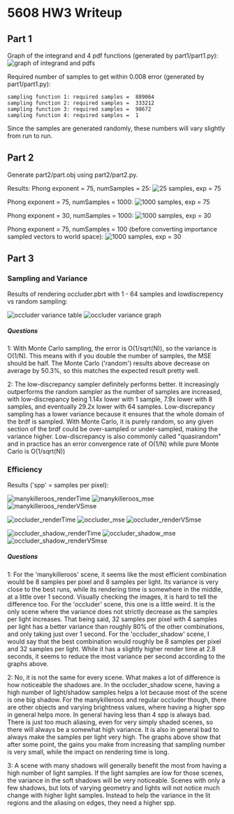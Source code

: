 # 5608 HW3 Writeup

## Part 1

Graph of the integrand and 4 pdf functions (generated by part1/part1.py):
![graph of integrand and pdfs](part1/functions.png)

Required number of samples to get within 0.008 error (generated by part1/part1.py):
```
sampling function 1: required samples =  889064
sampling function 2: required samples =  333212
sampling function 3: required samples =  98672
sampling function 4: required samples =  1
```

Since the samples are generated randomly, these numbers will vary slightly from run to run.

## Part 2

Generate part2/part.obj using part2/part2.py.

Results:
Phong exponent = 75, numSamples = 25:
![25 samples, exp = 75](part2/25_samples.png)

Phong exponent = 75, numSamples = 1000:
![1000 samples, exp = 75](part2/1000_samples.png)

Phong exponent = 30, numSamples = 1000:
![1000 samples, exp = 30](part2/1000_30_samples.png)

Phong exponent = 75, numSamples = 100 (before converting importance sampled vectors to world space):
![1000 samples, exp = 30](part2/100_local.png)

## Part 3

### Sampling and Variance

Results of rendering occluder.pbrt with 1 - 64 samples and lowdiscrepency vs random sampling:

![occluder variance table](part3/occluder_variance_table.png)
![occluder variance graph](part3/occluder_variance.png)

##### Questions
1: With Monte Carlo sampling, the error is O(1/sqrt(N)), so the variance is O(1/N). This means with if you double the number of samples, the MSE should be half. The Monte Carlo ('random') results above decrease on average by 50.3%, so this matches the expected result pretty well. 

2: The low-discrepancy sampler definitely performs better. It increasingly outperforms the random sampler as the number of samples are increased, with low-discrepancy being 1.14x lower with 1 sample, 7.9x lower with 8 samples, and eventually 29.2x lower with 64 samples. Low-discrepancy sampling has a lower variance because it ensures that the whole domain of the brdf is sampled. With Monte Carlo, it is purely random, so any given section of the brdf could be over-sampled or under-sampled, making the variance higher. Low-discrepancy is also commonly called "quasirandom" and in practice has an error convergence rate of O(1/N) while pure Monte Carlo is O(1/sqrt(N))


### Efficiency

Results ('spp' = samples per pixel):

![manykilleroos_renderTime](part3/manykilleroos_renderTime.png)
![manykilleroos_mse](part3/manykilleroos_mse.png)
![manykilleroos_renderVSmse](part3/manykilleroos_renderVSmse.png)

![occluder_renderTime](part3/occluder_renderTime.png)
![occluder_mse](part3/occluder_mse.png)
![occluder_renderVSmse](part3/occluder_renderVSmse.png)

![occluder_shadow_renderTime](part3/occluder_shadow_renderTime.png)
![occluder_shadow_mse](part3/occluder_shadow_mse.png)
![occluder_shadow_renderVSmse](part3/occluder_shadow_renderVSmse.png)

##### Questions
1:
For the 'manykilleroos' scene, it seems like the most efficient combination would be 8 samples per pixel and 8 samples per light. Its variance is very close to the best runs, while its rendering time is somewhere in the middle, at a little over 1 second. Visually checking the images, it is hard to tell the difference too.
For the 'occluder' scene, this one is a little weird. It is the only scene where the variance does not strictly decrease as the samples per light increases. That being said, 32 samples per pixel with 4 samples per light has a better variance than roughly 80% of the other combinations, and only taking just over 1 second.
For the 'occluder_shadow' scene, I would say that the best combination would roughly be 8 samples per pixel and 32 samples per light. While it has a slightly higher render time at 2.8 seconds, it seems to reduce the most variance per second according to the graphs above.

2: No, it is not the same for every scene. What makes a lot of difference is how noticeable the shadows are. In the occluder_shadow scene, having a high number of light/shadow samples helps a lot because most of the scene is one big shadow. For the manykilleroos and regular occluder though, there are other objects and varying brightness values, where having a higher spp in general helps more. In general having less than 4 spp is always bad. There is just too much aliasing, even for very simply shaded scenes, so there will always be a somewhat high variance. It is also in general bad to always make the samples per light very high. The graphs above show that after some point, the gains you make from increasing that sampling number is very small, while the impact on rendering time is long.

3: A scene with many shadows will generally benefit the most from having a high number of light samples. If the light samples are low for those scenes, the variance in the soft shadows will be very noticeable. Scenes with only a few shadows, but lots of varying geometry and lights will not notice much change with higher light samples. Instead to help the variance in the lit regions and the aliasing on edges, they need a higher spp. 